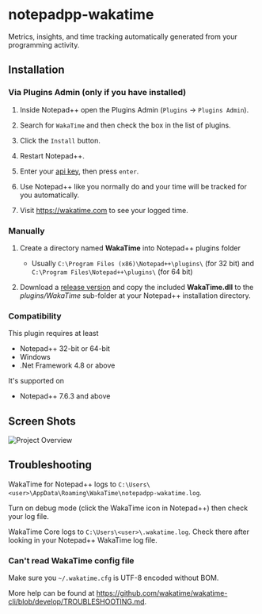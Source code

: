# notepadpp-wakatime

Metrics, insights, and time tracking automatically generated from your programming activity.

## Installation

### Via Plugins Admin (only if you have installed)

1. Inside Notepad++ open the Plugins Admin (`Plugins` → `Plugins Admin`).

2. Search for `WakaTime` and then check the box in the list of plugins.

3. Click the `Install` button.

4. Restart Notepad++.

5. Enter your [api key](https://wakatime.com/settings#apikey), then press `enter`.

6. Use Notepad++ like you normally do and your time will be tracked for you automatically.

7. Visit <https://wakatime.com> to see your logged time.

### Manually

1. Create a directory named **WakaTime** into Notepad++ plugins folder
    * Usually `C:\Program Files (x86)\Notepad++\plugins\` (for 32 bit) and `C:\Program Files\Notepad++\plugins\` (for 64 bit)

2. Download a [release version][1] and copy the included **WakaTime.dll** to the *plugins/WakaTime* sub-folder at your Notepad++ installation directory.

### Compatibility

This plugin requires at least

* Notepad++ 32-bit or 64-bit
* Windows
* .Net Framework 4.8 or above

It's supported on

* Notepad++ 7.6.3 and above

## Screen Shots

![Project Overview](https://wakatime.com/static/img/ScreenShots/ScreenShot-2014-10-29.png)

## Troubleshooting

WakaTime for Notepad++ logs to `C:\Users\<user>\AppData\Roaming\WakaTime\notepadpp-wakatime.log`.

Turn on debug mode (click the WakaTime icon in Notepad++) then check your log file.

WakaTime Core logs to `C:\Users\<user>\.wakatime.log`. Check there after looking in your Notepad++ WakaTime log file.

### Can't read WakaTime config file

Make sure you `~/.wakatime.cfg` is UTF-8 encoded without BOM.

More help can be found at <https://github.com/wakatime/wakatime-cli/blob/develop/TROUBLESHOOTING.md>.

  [1]: https://github.com/wakatime/notepadpp-wakatime/releases
